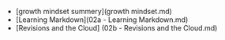 * [growth mindset summery](growth mindset.md)
* [Learning Markdown](02a - Learning Markdown.md)
* [Revisions and the Cloud] (02b - Revisions and the Cloud.md)
